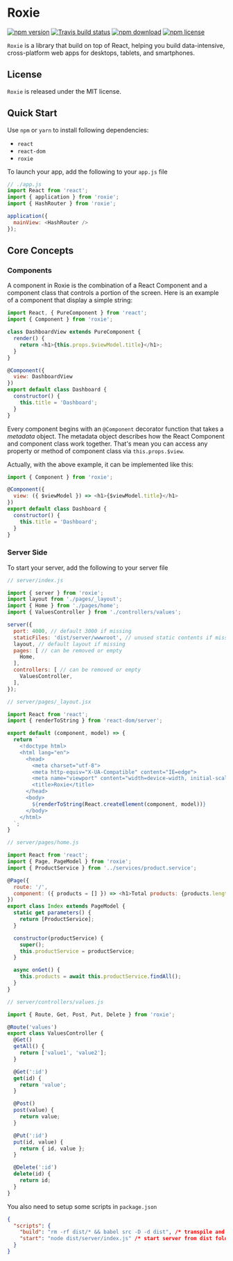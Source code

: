 # Roxie

[![npm version](http://img.shields.io/npm/v/roxie.svg?style=flat-square)](http://npmjs.org/package/roxie)
[![Travis build status](https://travis-ci.org/huytrongnguyen/roxie.svg)](https://travis-ci.org/huytrongnguyen/roxie)
[![npm download](https://img.shields.io/npm/dm/roxie.svg?style=flat-square)](https://npmjs.org/package/roxie)
[![npm license](https://img.shields.io/npm/l/roxie.svg)](https://npmjs.org/package/roxie)

`Roxie` is a library that build on top of React, helping you build data-intensive, cross-platform web apps for desktops, tablets, and smartphones.

## License

`Roxie` is released under the MIT license.

## Quick Start

Use `npm` or `yarn` to install following dependencies:

  * `react`
  * `react-dom`
  * `roxie`

To launch your app, add the following to your `app.js` file

```js
// ./app.js
import React from 'react';
import { application } from 'roxie';
import { HashRouter } from 'roxie';

application({
  mainView: <HashRouter />
});
```

## Core Concepts

### Components

A component in Roxie is the combination of a React Component and a component class that controls a portion of the screen. Here is an example of a component that display a simple string:

```js
import React, { PureComponent } from 'react';
import { Component } from 'roxie';

class DashboardView extends PureComponent {
  render() {
    return <h1>{this.props.$viewModel.title}</h1>;
  }
}

@Component({
  view: DashboardView
})
export default class Dashboard {
  constructor() {
    this.title = 'Dashboard';
  }
}
```

Every component begins with an `@Component` decorator function that takes a *metadata* object. The metadata object describes how the React Component and component class work together. That's mean you can access any property or method of component class via `this.props.$view`.

Actually, with the above example, it can be implemented like this:

```js
import { Component } from 'roxie';

@Component({
  view: ({ $viewModel }) => <h1>{$viewModel.title}</h1>
})
export default class Dashboard {
  constructor() {
    this.title = 'Dashboard';
  }
}
```

### Server Side

To start your server, add the following to your server file

```js
// server/index.js

import { server } from 'roxie';
import layout from './pages/_layout';
import { Home } from './pages/home';
import { ValuesController } from './controllers/values';

server({
  port: 4000, // default 3000 if missing
  staticFiles: 'dist/server/wwwroot', // unused static contents if missing
  layout, // default layout if missing
  pages: [ // can be removed or empty
    Home,
  ],
  controllers: [ // can be removed or empty
    ValuesController,
  ],
});
```

```js
// server/pages/_layout.jsx

import React from 'react';
import { renderToString } from 'react-dom/server';

export default (component, model) => {
  return `
    <!doctype html>
    <html lang="en">
      <head>
        <meta charset="utf-8">
        <meta http-equiv="X-UA-Compatible" content="IE=edge">
        <meta name="viewport" content="width=device-width, initial-scale=1, shrink-to-fit=no">
        <title>Roxie</title>
      </head>
      <body>
        ${renderToString(React.createElement(component, model))}
      </body>
    </html>
  `;
}
```

```js
// server/pages/home.js

import React from 'react';
import { Page, PageModel } from 'roxie';
import { ProductService } from '../services/product.service';

@Page({
  route: '/',
  component: ({ products = [] }) => <h1>Total products: {products.length}</h1>,
})
export class Index extends PageModel {
  static get parameters() {
    return [ProductService];
  }

  constructor(productService) {
    super();
    this.productService = productService;
  }

  async onGet() {
    this.products = await this.productService.findAll();
  }
}
```

```js
// server/controllers/values.js

import { Route, Get, Post, Put, Delete } from 'roxie';

@Route('values')
export class ValuesController {
  @Get()
  getAll() {
    return ['value1', 'value2'];
  }

  @Get(':id')
  get(id) {
    return 'value';
  }

  @Post()
  post(value) {
    return value;
  }

  @Put(':id')
  put(id, value) {
    return { id, value };
  }

  @Delete(':id')
  delete(id) {
    return id;
  }
}
```


You also need to setup some scripts in `package.json`

```json
{
  "scripts": {
    "build": "rm -rf dist/* && babel src -D -d dist", /* transpile and copy to dist folder */
    "start": "node dist/server/index.js" /* start server from dist folder */
  }
}
```
